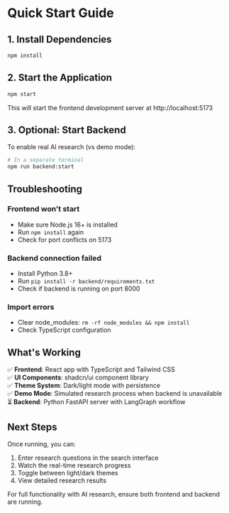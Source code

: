 # Quick Start Guide

## 1. Install Dependencies

```bash
npm install
```

## 2. Start the Application

```bash
npm start
```

This will start the frontend development server at http://localhost:5173

## 3. Optional: Start Backend

To enable real AI research (vs demo mode):

```bash
# In a separate terminal
npm run backend:start
```

## Troubleshooting

### Frontend won't start
- Make sure Node.js 16+ is installed
- Run `npm install` again
- Check for port conflicts on 5173

### Backend connection failed
- Install Python 3.8+
- Run `pip install -r backend/requirements.txt`
- Check if backend is running on port 8000

### Import errors
- Clear node_modules: `rm -rf node_modules && npm install`
- Check TypeScript configuration

## What's Working

✅ **Frontend**: React app with TypeScript and Tailwind CSS  
✅ **UI Components**: shadcn/ui component library  
✅ **Theme System**: Dark/light mode with persistence  
✅ **Demo Mode**: Simulated research process when backend is unavailable  
⏳ **Backend**: Python FastAPI server with LangGraph workflow  

## Next Steps

Once running, you can:
1. Enter research questions in the search interface
2. Watch the real-time research progress
3. Toggle between light/dark themes
4. View detailed research results

For full functionality with AI research, ensure both frontend and backend are running.